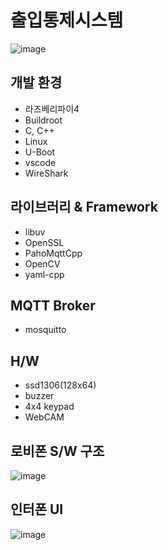# 출입통제시스템
![image](https://user-images.githubusercontent.com/50127167/235549289-0adce0da-edb8-4009-be53-fb901282e4d6.png)

## 개발 환경
- 라즈베리파이4
- Buildroot
- C, C++
- Linux
- U-Boot
- vscode
- WireShark

## 라이브러리 & Framework
- libuv
- OpenSSL
- PahoMqttCpp
- OpenCV
- yaml-cpp

## MQTT Broker
- mosquitto

## H/W
- ssd1306(128x64)
- buzzer
- 4x4 keypad
- WebCAM

## 로비폰 S/W 구조 
![image](https://user-images.githubusercontent.com/50127167/233103795-ec4e471c-de72-4f70-af00-685b4beea3ec.png)

## 인터폰 UI
![image](https://user-images.githubusercontent.com/50127167/235549330-8c7f63eb-0029-432c-89fc-ab1948b1cb80.png)


